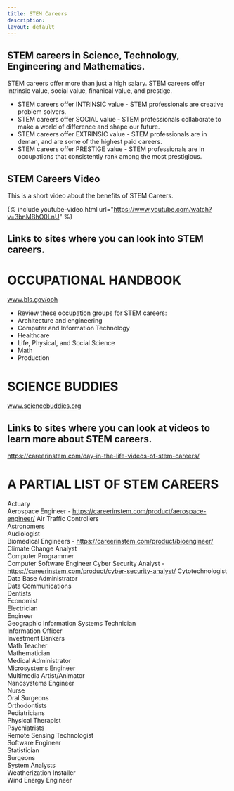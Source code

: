 ```yaml
---
title: STEM Careers
description:
layout: default
---
```



## **STEM careers in Science, Technology, Engineering and Mathematics.** 

STEM careers offer more than just a high salary.
STEM careers offer intrinsic value, social value, finanical value, and prestige.  

- STEM careers offer INTRINSIC value - STEM professionals are creative problem solvers.                                    
- STEM careers offer SOCIAL value - STEM professionals collaborate to make a world of difference and shape our future.                
- STEM careers offer EXTRINSIC value - STEM professionals are in deman, and are some of the highest paid careers.                  
- STEM careers offer PRESTIGE value - STEM professionals are in occupations that consistently rank among the most prestigious.          

## **STEM Careers Video**
This is a short video about the benefits of STEM Careers.

{% include youtube-video.html url="https://www.youtube.com/watch?v=3bnMBhO0LnU" %}
                                                                                     
                                                                                        
                                                                                       
                                                                                     
## **Links to sites where you can look into STEM careers.**
# **OCCUPATIONAL HANDBOOK**
www.bls.gov/ooh
- Review these occupation groups for STEM careers:
- Architecture and engineering
- Computer and Information Technology
- Healthcare
- Life, Physical, and Social Science
- Math
- Production

# **SCIENCE BUDDIES**
www.sciencebuddies.org

## **Links to sites where you can look at videos to learn more about STEM careers.**
https://careerinstem.com/day-in-the-life-videos-of-stem-careers/


# **A PARTIAL LIST OF STEM CAREERS**
Actuary                             
Aerospace Engineer - https://careerinstem.com/product/aerospace-engineer/
Air Traffic Controllers                                
Astronomers                                         
Audiologist  
Biomedical Engineers - https://careerinstem.com/product/bioengineer/
Climate Change Analyst                          
Computer Programmer                           
Computer Software Engineer 
Cyber Security Analyst - https://careerinstem.com/product/cyber-security-analyst/
Cytotechnologist                              
Data Base Administrator                           
Data Communications                                
Dentists                                             
Economist                                   
Electrician                                     
Engineer                                        
Geographic Information Systems Technician                       
Information Officer                                  
Investment Bankers                                        
Math Teacher                                        
Mathematician                                   
Medical Administrator                                    
Microsystems Engineer                                       
Multimedia Artist/Animator                               
Nanosystems Engineer                                    
Nurse                                            
Oral Surgeons                                         
Orthodontists                                                
Pediatricians                                              
Physical Therapist                                  
Psychiatrists                                       
Remote Sensing Technologist                               
Software Engineer                                   
Statistician                                   
Surgeons                                               
System Analysts                                            
Weatherization Installer                                
Wind Energy Engineer                                   
